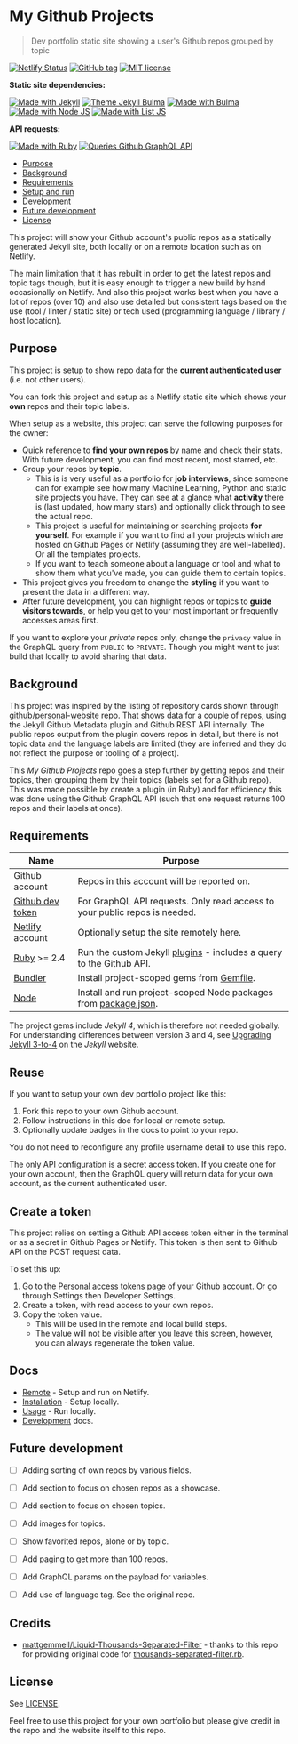 # My Github Projects
> Dev portfolio static site showing a user's Github repos grouped by topic

[![Netlify Status](https://api.netlify.com/api/v1/badges/43e6a441-a21b-4672-84be-e182a337e4cc/deploy-status)](https://app.netlify.com/sites/michael-currin/deploys)
[![GitHub tag](https://img.shields.io/github/tag/MichaelCurrin/my-github-projects.svg)](https://GitHub.com/MichaelCurrin/my-github-projects/tags/)
[![MIT license](https://img.shields.io/badge/License-MIT-blue.svg)](#license)


**Static site dependencies:**

[![Made with Jekyll](https://img.shields.io/badge/Made%20with-Jekyll-blue.svg)](https://jekyllrb.com)
[![Theme Jekyll Bulma](https://img.shields.io/badge/Theme-jekyll%2D-bulma-blue.svg)](https://github.com/jekyll-octopod/jekyll-bulma)
[![Made with Bulma](https://img.shields.io/badge/Made%20with-Bulma-blue.svg)](https://bulma.io/)
[![Made with Node JS](https://img.shields.io/badge/Made%20with-Node-blue.svg)](https://nodejs.org/)
[![Made with List JS](https://img.shields.io/badge/Made%20with-List.js-blue.svg)](https://listjs.com/)


**API requests:**

[![Made with Ruby](https://img.shields.io/badge/Made%20with-Ruby-blue.svg)](https://www.ruby-lang.org)
[![Queries Github GraphQL API](https://img.shields.io/badge/Queries-Github%20GraphQL%20API-blue.svg)](https://developer.github.com/v4/)


- [Purpose](#purpose)
- [Background](#background)
- [Requirements](#requirements)
- [Setup and run](#setup-and-run)
- [Development](#development)
- [Future development](#future-development)
- [License](#license)

This project will show your Github account's public repos as a statically generated Jekyll site, both locally or on a remote location such as on Netlify.

The main limitation that it has rebuilt in order to get the latest repos and topic tags though, but it is easy enough to trigger a new build by hand occasionally on Netlify. And also this project works best when you have a lot of repos (over 10) and also use detailed but consistent tags based on the use (tool / linter / static site) or tech used (programming language / library / host location).

## Purpose

This project is setup to show repo data for the **current authenticated user** (i.e. not other users).

You can fork this project and setup as a Netlify static site which shows your **own** repos and their topic labels.

When setup as a website, this project can serve the following purposes for the owner:

- Quick reference to **find your own repos** by name and check their stats. With future development, you can find most recent, most starred, etc.
- Group your repos by **topic**.
    - This is is very useful as a portfolio for **job interviews**, since someone can for example see how many Machine Learning, Python and static site projects you have. They can see at a glance what **activity** there is (last updated, how many stars) and optionally click through to see the actual repo.
    - This project is useful for maintaining or searching projects **for yourself**. For example if you want to find all your projects which are hosted on Github Pages or Netlify (assuming they are well-labelled). Or all the templates projects.
    - If you want to teach someone about a language or tool and what to show them what you've made, you can guide them to certain topics.
- This project gives you freedom to change the **styling** if you want to present the data in a different way.
- After future development, you can highlight repos or topics to **guide visitors towards**, or help you get to your most important or frequently accesses areas first.

If you want to explore your _private_ repos only, change the `privacy` value in the GraphQL query from `PUBLIC` to `PRIVATE`. Though you might want to just build that locally to avoid sharing that data.

## Background

This project was inspired by the listing of repository cards shown through [github/personal-website](https://github.com/github/personal-website) repo. That shows data for a couple of repos, using the Jekyll Github Metadata plugin and Github REST API internally. The public repos output from the plugin covers repos in detail, but there is not topic data and the language labels are limited (they are inferred and they do not reflect the purpose or tooling of a project).

This _My Github Projects_ repo goes a step further by getting repos and their topics, then grouping them by their topics (labels set for a Github repo). This was made possible by create a plugin (in Ruby) and for efficiency this was done using the Github GraphQL API (such that one request returns 100 repos and their labels at once).

## Requirements

| Name                                                   | Purpose                                                                          |
| ------------------------------------------------------ | -------------------------------------------------------------------------------- |
| Github account                                         | Repos in this account will be reported on.                                       |
| [Github dev token](https://github.com/settings/tokens) | For GraphQL API requests. Only read access to your public repos is needed.       |
| [Netlify](https://netlify.com) account                 | Optionally setup the site remotely here.                                         |
| [Ruby](https://www.ruby-lang.org/en/) >= 2.4           | Run the custom Jekyll [plugins](/_plugins) - includes a query to the Github API. |
| [Bundler](https://bundler.io/)                         | Install project-scoped gems from [Gemfile](/Gemfile).                            |
| [Node](https://nodejs.org/)                            | Install and run project-scoped Node packages from [package.json](/package.json). |

The project gems include _Jekyll 4_, which is therefore not needed globally. For understanding differences between version 3 and 4, see [Upgrading Jekyll 3-to-4](https://jekyllrb.com/docs/upgrading/3-to-4/) on the _Jekyll_ website.


## Reuse

If you want to setup your own dev portfolio project like this:

1. Fork this repo to your own Github account.
3. Follow instructions in this doc for local or remote setup.
2. Optionally update badges in the docs to point to your repo.

You do not need to reconfigure any profile username detail to use this repo.

The only API configuration is a secret access token. If you create one for your own account, then the GraphQL query will return data for your own account, as the current authenticated user.

## Create a token

This project relies on setting a Github API access token either in the terminal or as a secret in Github Pages or Netlify. This token is then sent to Github API on the POST request data.

To set this up:

1. Go to the [Personal access tokens](https://github.com/settings/tokens) page of your Github account. Or go through Settings then Developer Settings.
2. Create a token, with read access to your own repos.
3. Copy the token value.
    - This will be used in the remote and local build steps.
    - The value will not be visible after you leave this screen, however, you can always regenerate the token value.


## Docs

- [Remote](/docs/remote.md) - Setup and run on Netlify.
- [Installation](/docs/installation.md) - Setup locally.
- [Usage](/docs/usage.md) - Run locally.
- [Development](/docs/development.md) docs.

## Future development

- [ ] Adding sorting of own repos by various fields.
- [ ] Add section to focus on chosen repos as a showcase.
- [ ] Add section to focus on chosen topics.
- [ ] Add images for topics.
- [ ] Show favorited repos, alone or by topic.
- [ ] Add paging to get more than 100 repos.
- [ ] Add GraphQL params on the payload for variables.
- [ ] Add use of language tag. See the original repo.


## Credits

- [mattgemmell/Liquid-Thousands-Separated-Filter](https://github.com/mattgemmell/Liquid-Thousands-Separated-Filter) - thanks to this repo for providing original code for [thousands-separated-filter.rb](/_plugins/thousands-separated-filter.rb).

## License

See [LICENSE](/LICENSE).

Feel free to use this project for your own portfolio but please give credit in the repo and the website itself to this repo.
